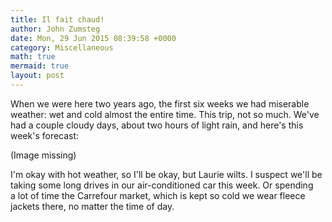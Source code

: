 ```yaml
---
title: Il fait chaud!
author: John Zumsteg
date: Mon, 29 Jun 2015 08:39:58 +0000
category: Miscellaneous
math: true
mermaid: true
layout: post
---
```

When we were here two years ago, the first six weeks we had miserable weather: wet and cold almost the entire time. This trip, not so much. We've had a couple cloudy days, about two hours of light rain, and here's this week's forecast:

(Image missing)


I'm okay with hot weather, so I'll be okay, but Laurie wilts. I suspect we'll be taking some long drives in our air-conditioned car this week. Or spending a lot of time the Carrefour market, which is kept so cold we wear fleece jackets there, no matter the time of day.
